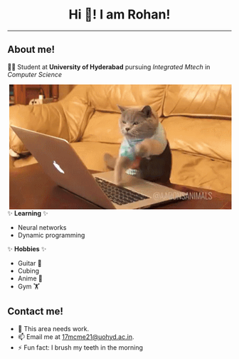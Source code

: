 
<div align="center"> 
    <h1 title="Hehehehehe"> Hi 👋! I am Rohan!</h1>
</div>

<hr>

## About me!

👨‍🎓  Student at **University of Hyderabad** pursuing *Integrated Mtech* in *Computer Science*

<img align="right" alt="GIF" src="assets/code.gif" />

✨ **Learning** ✨ 

- Neural networks
- Dynamic programming

✨ **Hobbies** ✨ 

- Guitar 🎸 
- Cubing
- Anime 👀
- Gym 🏋 

## Contact me!

- 🤔 This area needs work.
- 📫 Email me at [17mcme21@uohyd.ac.in](mailto:17mcme21@uohyd.ac.in).
- ⚡ Fun fact: I brush my teeth in the morning

